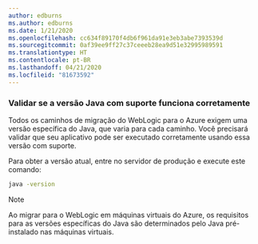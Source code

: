 ```yaml
---
author: edburns
ms.author: edburns
ms.date: 1/21/2020
ms.openlocfilehash: cc634f89170f4db6f961da91e3eb3abe7393539d
ms.sourcegitcommit: 0af39ee9ff27c37ceeeb28ea9d51e32995989591
ms.translationtype: HT
ms.contentlocale: pt-BR
ms.lasthandoff: 04/21/2020
ms.locfileid: "81673592"
---
```

### <a name="validate-that-the-supported-java-version-works-correctly"></a>Validar se a versão Java com suporte funciona corretamente

Todos os caminhos de migração do WebLogic para o Azure exigem uma versão específica do Java, que varia para cada caminho. Você precisará validar que seu aplicativo pode ser executado corretamente usando essa versão com suporte.

Para obter a versão atual, entre no servidor de produção e execute este comando:

```bash
java -version
```

> [!NOTE]
> Ao migrar para o WebLogic em máquinas virtuais do Azure, os requisitos para as versões específicas do Java são determinados pelo Java pré-instalado nas máquinas virtuais.
